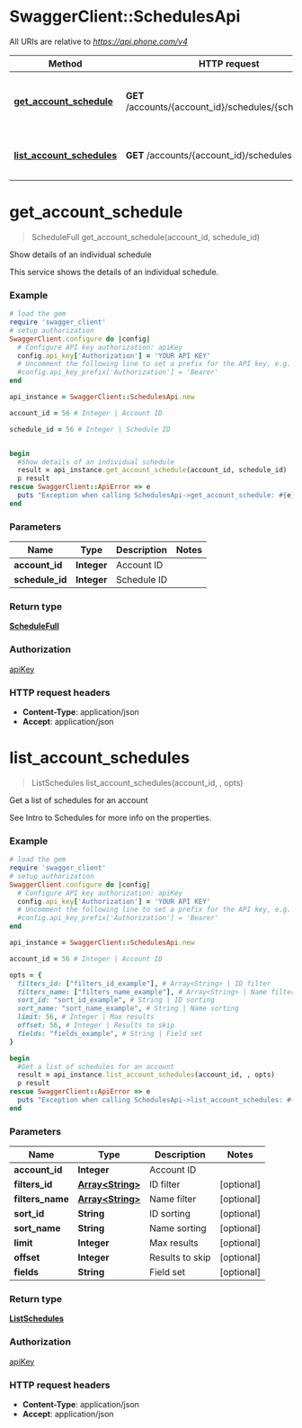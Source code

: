 # SwaggerClient::SchedulesApi

All URIs are relative to *https://api.phone.com/v4*

Method | HTTP request | Description
------------- | ------------- | -------------
[**get_account_schedule**](SchedulesApi.md#get_account_schedule) | **GET** /accounts/{account_id}/schedules/{schedule_id} | Show details of an individual schedule
[**list_account_schedules**](SchedulesApi.md#list_account_schedules) | **GET** /accounts/{account_id}/schedules | Get a list of schedules for an account


# **get_account_schedule**
> ScheduleFull get_account_schedule(account_id, schedule_id)

Show details of an individual schedule

This service shows the details of an individual schedule.

### Example
```ruby
# load the gem
require 'swagger_client'
# setup authorization
SwaggerClient.configure do |config|
  # Configure API key authorization: apiKey
  config.api_key['Authorization'] = 'YOUR API KEY'
  # Uncomment the following line to set a prefix for the API key, e.g. 'Bearer' (defaults to nil)
  #config.api_key_prefix['Authorization'] = 'Bearer'
end

api_instance = SwaggerClient::SchedulesApi.new

account_id = 56 # Integer | Account ID

schedule_id = 56 # Integer | Schedule ID


begin
  #Show details of an individual schedule
  result = api_instance.get_account_schedule(account_id, schedule_id)
  p result
rescue SwaggerClient::ApiError => e
  puts "Exception when calling SchedulesApi->get_account_schedule: #{e}"
end
```

### Parameters

Name | Type | Description  | Notes
------------- | ------------- | ------------- | -------------
 **account_id** | **Integer**| Account ID | 
 **schedule_id** | **Integer**| Schedule ID | 

### Return type

[**ScheduleFull**](ScheduleFull.md)

### Authorization

[apiKey](../README.md#apiKey)

### HTTP request headers

 - **Content-Type**: application/json
 - **Accept**: application/json



# **list_account_schedules**
> ListSchedules list_account_schedules(account_id, , opts)

Get a list of schedules for an account

See Intro to Schedules for more info on the properties.

### Example
```ruby
# load the gem
require 'swagger_client'
# setup authorization
SwaggerClient.configure do |config|
  # Configure API key authorization: apiKey
  config.api_key['Authorization'] = 'YOUR API KEY'
  # Uncomment the following line to set a prefix for the API key, e.g. 'Bearer' (defaults to nil)
  #config.api_key_prefix['Authorization'] = 'Bearer'
end

api_instance = SwaggerClient::SchedulesApi.new

account_id = 56 # Integer | Account ID

opts = { 
  filters_id: ["filters_id_example"], # Array<String> | ID filter
  filters_name: ["filters_name_example"], # Array<String> | Name filter
  sort_id: "sort_id_example", # String | ID sorting
  sort_name: "sort_name_example", # String | Name sorting
  limit: 56, # Integer | Max results
  offset: 56, # Integer | Results to skip
  fields: "fields_example", # String | Field set
}

begin
  #Get a list of schedules for an account
  result = api_instance.list_account_schedules(account_id, , opts)
  p result
rescue SwaggerClient::ApiError => e
  puts "Exception when calling SchedulesApi->list_account_schedules: #{e}"
end
```

### Parameters

Name | Type | Description  | Notes
------------- | ------------- | ------------- | -------------
 **account_id** | **Integer**| Account ID | 
 **filters_id** | [**Array&lt;String&gt;**](String.md)| ID filter | [optional] 
 **filters_name** | [**Array&lt;String&gt;**](String.md)| Name filter | [optional] 
 **sort_id** | **String**| ID sorting | [optional] 
 **sort_name** | **String**| Name sorting | [optional] 
 **limit** | **Integer**| Max results | [optional] 
 **offset** | **Integer**| Results to skip | [optional] 
 **fields** | **String**| Field set | [optional] 

### Return type

[**ListSchedules**](ListSchedules.md)

### Authorization

[apiKey](../README.md#apiKey)

### HTTP request headers

 - **Content-Type**: application/json
 - **Accept**: application/json




